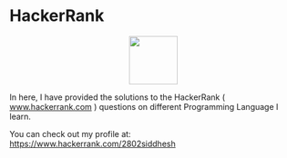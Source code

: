 # HackerRank
<p align="center">
   <a align="center" href="https://www.hackerrank.com/2802siddhesh">
       <img height=85 src="https://d3keuzeb2crhkn.cloudfront.net/hackerrank/assets/styleguide/logo_wordmark-f5c5eb61ab0a154c3ed9eda24d0b9e31.svg">
   </a>
 <p/>

In here, I have provided the solutions to the HackerRank ( www.hackerrank.com ) questions on different Programming Language I learn.

You can check out my profile at: https://www.hackerrank.com/2802siddhesh


